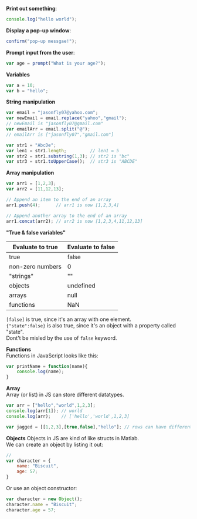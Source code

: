 **Print out something**:  
```js
console.log("hello world");
```

**Display a pop-up window**:  
```js
confirm("pop-up messgae!");
```

**Prompt input from the user**:  
```js
var age = prompt("What is your age?");
```

**Variables**
```js
var a = 10;
var b = "hello";
```

**String manipulation**
```js
var email = "jasonfly07@yahoo.com";
var newEmail = email.replace("yahoo","gmail"); 
// newEmail is "jasonfly07@gmail.com"
var emailArr = email.split("@");
// emailArr is ["jasonfly07","gmail.com"]
```
```js
var str1 = "AbcDe";
var len1 = str1.length;         // len1 = 5 
var str2 = str1.substring(1,3); // str2 is "bc"
var str3 = str1.toUpperCase();  // str3 is "ABCDE"
```
**Array manipulation**
```js
var arr1 = [1,2,3];
var arr2 = [11,12,13];

// Append an item to the end of an array
arr1.push(4);      // arr1 is now [1,2,3,4]

// Append another array to the end of an array
arr1.concat(arr2); // arr2 is now [1,2,3,4,11,12,13]
```

**"True & false variables"**

| Evaluate to true | Evaluate to false |
|-------|-------|
| true  | false |
| non-zero numbers | 0 |
| "strings" | "" |
| objects | undefined |
| arrays | null |
| functions | NaN  |  
`[false]` is true, since it's an array with one element.  
`{"state":false}` is also true, since it's an object with a property called "state".  
Dont't be misled by the use of `false` keyword.

**Functions**  
Functions in JavaScript looks like this:  
```js
var printName = function(name){
    console.log(name);
}
```

**Array**  
Array (or list) in JS can store different datatypes.  
```js
var arr = ["hello","world",1,2,3];  
console.log(arr[1]); // world
console.log(arr);    // ['hello','world',1,2,3]

var jagged = [[1,2,3],[true,false],"hello"]; // rows can have different length
```

**Objects**
Objects in JS are kind of like structs in Matlab.  
We can create an object by listing it out:  
```js
//
var character = {
    name: "Biscuit",
    age: 57;
}
```
Or use an object constructor:
```js
var character = new Object();
character.name = "Biscuit";
character.age = 57;
```
